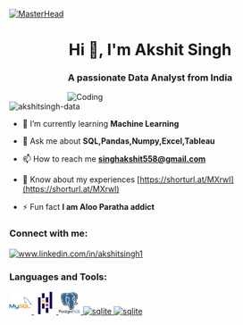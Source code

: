 [![MasterHead](https://png.pngtree.com/background/20210709/original/pngtree-data-analysis-banner-poster-picture-image_931571.jpg)]()
<h1 align="center">Hi 👋, I'm Akshit Singh</h1>
<h3 align="center">A passionate Data Analyst from India</h3>
<img align="right" alt="Coding" width="400" src="https://i.pinimg.com/736x/c5/a4/fe/c5a4fefc4c9d69e68d243b526add1a20.jpg"> 

<p align="left"> <img src="https://komarev.com/ghpvc/?username=akshitsingh-data&label=Profile%20views&color=0e75b6&style=flat" alt="akshitsingh-data" /> </p>

- 🌱 I’m currently learning **Machine Learning**

- 💬 Ask me about **SQL,Pandas,Numpy,Excel,Tableau**

- 📫 How to reach me **singhakshit558@gmail.com**

- 📄 Know about my experiences [https://shorturl.at/MXrwl](https://shorturl.at/MXrwl)

- ⚡ Fun fact **I am Aloo Paratha addict**

<h3 align="left">Connect with me:</h3>
<p align="left">
<a href="https://linkedin.com/in/www.linkedin.com/in/akshitsingh1" target="blank"><img align="center" src="https://raw.githubusercontent.com/rahuldkjain/github-profile-readme-generator/master/src/images/icons/Social/linked-in-alt.svg" alt="www.linkedin.com/in/akshitsingh1" height="30" width="40" /></a>
</p>

<h3 align="left">Languages and Tools:</h3>
<p align="left"> <a href="https://www.mysql.com/" target="_blank" rel="noreferrer"> <img src="https://raw.githubusercontent.com/devicons/devicon/master/icons/mysql/mysql-original-wordmark.svg" alt="mysql" width="40" height="40"/> </a> <a href="https://pandas.pydata.org/" target="_blank" rel="noreferrer"> <img src="https://raw.githubusercontent.com/devicons/devicon/2ae2a900d2f041da66e950e4d48052658d850630/icons/pandas/pandas-original.svg" alt="pandas" width="40" height="40"/> </a> <a href="https://www.postgresql.org" target="_blank" rel="noreferrer"> <img src="https://raw.githubusercontent.com/devicons/devicon/master/icons/postgresql/postgresql-original-wordmark.svg" alt="postgresql" width="40" height="40"/> </a> <a href="https://www.sqlite.org/" target="_blank" rel="noreferrer"> <img src="https://www.vectorlogo.zone/logos/sqlite/sqlite-icon.svg" alt="sqlite" width="40" height="40"/> </a><a href="https://public.tableau.com/app/profile/akshit.singh3193/vizzes" target="_blank" rel="noreferrer"> <img src="https://logos-world.net/wp-content/uploads/2021/10/Tableau-Logo.png" alt="sqlite" width="40" height="40"/> </a> </p>
